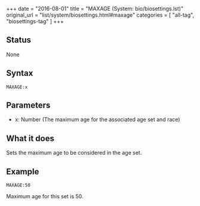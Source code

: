 +++
date = "2016-08-01"
title = "MAXAGE (System: bio/biosettings.lst)"
original_url = "list/system/biosettings.html#maxage"
categories = [ "all-tag", "biosettings-tag" ]
+++

## Status

None

## Syntax

`MAXAGE:x`

## Parameters

-   x: Number (The maximum age for the associated age
    set and race)



What it does
------------

Sets the maximum age to be considered in the age set.

Example
-------

`MAXAGE:50`

Maximum age for this set is 50.

